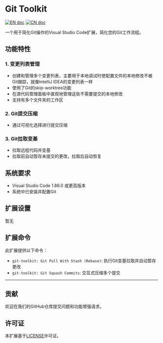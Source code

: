 # Git Toolkit
[![EN doc](https://img.shields.io/badge/document-English-blue.svg)](README.md)
[![CN doc](https://img.shields.io/badge/文档-中文版-blue.svg)](README_zh_CN.md)

一个用于简化Git操作的Visual Studio Code扩展，简化您的Git工作流程。

## 功能特性

### 1. 变更列表管理
- 创建和管理多个变更列表，主要用于本地调试时使配置文件的本地修改不被Git跟踪，就像IntelliJ IDEA的变更列表一样
- 使用了Git的skip-worktree功能
- 在源代码管理面板中直观地管理这些不需要提交的本地修改
- 支持有多个文件夹的工作区

### 2. Git提交压缩
- 通过可视化选择进行提交压缩

### 3. Git拉取变基
- 拉取远程代码并变基
- 拉取前自动暂存未提交的更改，拉取后自动恢复

## 系统要求
- Visual Studio Code 1.86.0 或更高版本
- 系统中已安装并配置Git

## 扩展设置
暂无

## 扩展命令

此扩展提供以下命令：
- `git-toolkit: Git Pull With Stash (Rebase)`: 执行Git变基拉取并自动暂存更改
- `git-toolkit: Git Squash Commits`: 交互式压缩多个提交

---

## 贡献
欢迎在我们的GitHub仓库提交问题和功能增强请求。

## 许可证
本扩展基于[LICENSE](LICENSE.txt)许可证。
